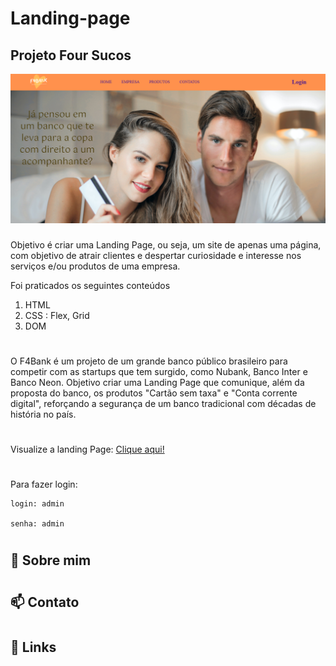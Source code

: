 # Landing-page
## Projeto Four Sucos

![F4bank](./midia/fto-home.png)

###
Objetivo é criar uma Landing Page, ou seja, um site de apenas uma página, com objetivo de atrair clientes e despertar curiosidade e interesse nos serviços e/ou produtos de uma empresa.

Foi praticados os seguintes conteúdos

1. HTML
2. CSS : Flex, Grid
3. DOM

#


  O F4Bank é um projeto de um grande banco público brasileiro para competir com as startups que tem surgido, como Nubank, Banco Inter e Banco Neon. Objetivo criar uma Landing Page que comunique, além da proposta do banco, os produtos "Cartão sem taxa" e "Conta corrente digital", reforçando a segurança de um banco tradicional com décadas de história no país.

#
Visualize a landing Page: [Clique aqui!](https://aureana.github.io/Landing-page/)

#
Para fazer login:

    login: admin

    senha: admin
#
#
  
## 🚀 Sobre mim
 

 
#
#
## 📫 Contato


#
## 🔗 Links


